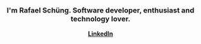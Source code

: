 <div style='text-align:center;width:100%;'>
   <h3>I'm <strong>Rafael Schüng.</strong> Software developer, enthusiast and technology lover.</h3>
   <div>
      <a href="www.linkedin.com/in/rafael-schueng"><strong>LinkedIn</strong></a>
   </div>
</div>